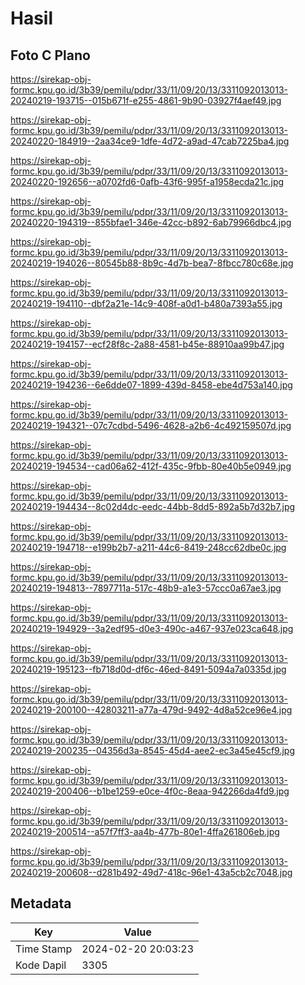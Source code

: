 # Hasil

## Foto C Plano

https://sirekap-obj-formc.kpu.go.id/3b39/pemilu/pdpr/33/11/09/20/13/3311092013013-20240219-193715--015b671f-e255-4861-9b90-03927f4aef49.jpg

https://sirekap-obj-formc.kpu.go.id/3b39/pemilu/pdpr/33/11/09/20/13/3311092013013-20240220-184919--2aa34ce9-1dfe-4d72-a9ad-47cab7225ba4.jpg

https://sirekap-obj-formc.kpu.go.id/3b39/pemilu/pdpr/33/11/09/20/13/3311092013013-20240220-192656--a0702fd6-0afb-43f6-995f-a1958ecda21c.jpg

https://sirekap-obj-formc.kpu.go.id/3b39/pemilu/pdpr/33/11/09/20/13/3311092013013-20240220-194319--855bfae1-346e-42cc-b892-6ab79966dbc4.jpg

https://sirekap-obj-formc.kpu.go.id/3b39/pemilu/pdpr/33/11/09/20/13/3311092013013-20240219-194026--80545b88-8b9c-4d7b-bea7-8fbcc780c68e.jpg

https://sirekap-obj-formc.kpu.go.id/3b39/pemilu/pdpr/33/11/09/20/13/3311092013013-20240219-194110--dbf2a21e-14c9-408f-a0d1-b480a7393a55.jpg

https://sirekap-obj-formc.kpu.go.id/3b39/pemilu/pdpr/33/11/09/20/13/3311092013013-20240219-194157--ecf28f8c-2a88-4581-b45e-88910aa99b47.jpg

https://sirekap-obj-formc.kpu.go.id/3b39/pemilu/pdpr/33/11/09/20/13/3311092013013-20240219-194236--6e6dde07-1899-439d-8458-ebe4d753a140.jpg

https://sirekap-obj-formc.kpu.go.id/3b39/pemilu/pdpr/33/11/09/20/13/3311092013013-20240219-194321--07c7cdbd-5496-4628-a2b6-4c492159507d.jpg

https://sirekap-obj-formc.kpu.go.id/3b39/pemilu/pdpr/33/11/09/20/13/3311092013013-20240219-194534--cad06a62-412f-435c-9fbb-80e40b5e0949.jpg

https://sirekap-obj-formc.kpu.go.id/3b39/pemilu/pdpr/33/11/09/20/13/3311092013013-20240219-194434--8c02d4dc-eedc-44bb-8dd5-892a5b7d32b7.jpg

https://sirekap-obj-formc.kpu.go.id/3b39/pemilu/pdpr/33/11/09/20/13/3311092013013-20240219-194718--e199b2b7-a211-44c6-8419-248cc62dbe0c.jpg

https://sirekap-obj-formc.kpu.go.id/3b39/pemilu/pdpr/33/11/09/20/13/3311092013013-20240219-194813--7897711a-517c-48b9-a1e3-57ccc0a67ae3.jpg

https://sirekap-obj-formc.kpu.go.id/3b39/pemilu/pdpr/33/11/09/20/13/3311092013013-20240219-194929--3a2edf95-d0e3-490c-a467-937e023ca648.jpg

https://sirekap-obj-formc.kpu.go.id/3b39/pemilu/pdpr/33/11/09/20/13/3311092013013-20240219-195123--fb718d0d-df6c-46ed-8491-5094a7a0335d.jpg

https://sirekap-obj-formc.kpu.go.id/3b39/pemilu/pdpr/33/11/09/20/13/3311092013013-20240219-200100--42803211-a77a-479d-9492-4d8a52ce96e4.jpg

https://sirekap-obj-formc.kpu.go.id/3b39/pemilu/pdpr/33/11/09/20/13/3311092013013-20240219-200235--04356d3a-8545-45d4-aee2-ec3a45e45cf9.jpg

https://sirekap-obj-formc.kpu.go.id/3b39/pemilu/pdpr/33/11/09/20/13/3311092013013-20240219-200406--b1be1259-e0ce-4f0c-8eaa-942266da4fd9.jpg

https://sirekap-obj-formc.kpu.go.id/3b39/pemilu/pdpr/33/11/09/20/13/3311092013013-20240219-200514--a57f7ff3-aa4b-477b-80e1-4ffa261806eb.jpg

https://sirekap-obj-formc.kpu.go.id/3b39/pemilu/pdpr/33/11/09/20/13/3311092013013-20240219-200608--d281b492-49d7-418c-96e1-43a5cb2c7048.jpg


## Metadata

| Key        | Value               |
| ---------- | ------------------- |
| Time Stamp | 2024-02-20 20:03:23 |
| Kode Dapil | 3305                |



